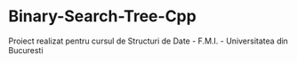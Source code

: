 # Binary-Search-Tree-Cpp

Proiect realizat pentru cursul de Structuri de Date - F.M.I. - Universitatea din Bucuresti
